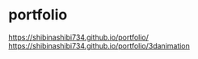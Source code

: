 # portfolio
https://shibinashibi734.github.io/portfolio/
https://shibinashibi734.github.io/portfolio/3danimation
